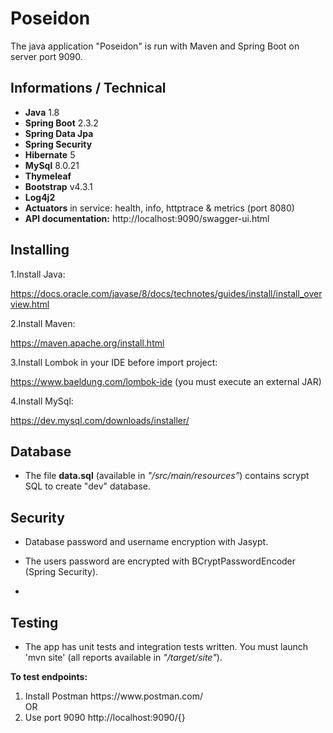 # Poseidon

<p>The java application "Poseidon" is run with Maven and Spring Boot on server port 9090.</p>

## Informations / Technical

- **Java** 1.8 
- **Spring Boot** 2.3.2 
- **Spring Data Jpa** 
- **Spring Security** 
- **Hibernate** 5
- **MySql** 8.0.21
- **Thymeleaf**
- **Bootstrap** v4.3.1
- **Log4j2** 
- **Actuators** in service: health, info, httptrace & metrics (port 8080)
- **API documentation:** http://localhost:9090/swagger-ui.html

## Installing

1.Install Java:

https://docs.oracle.com/javase/8/docs/technotes/guides/install/install_overview.html

2.Install Maven:

https://maven.apache.org/install.html

3.Install Lombok in your IDE before import project:

https://www.baeldung.com/lombok-ide (you must execute an external JAR)

4.Install MySql:

https://dev.mysql.com/downloads/installer/

## Database

- The file **data.sql** (available in *"/src/main/resources"*) contains scrypt SQL to create "dev" database.

## Security

- Database password and username encryption with Jasypt. 

- The users password are encrypted with BCryptPasswordEncoder (Spring Security).

-

## Testing

- The app has unit tests and integration tests written. You must launch 'mvn site' (all reports available in *"/target/site"*).

**To test endpoints:**
<ol>
	<li>Install Postman https://www.postman.com/</li> 
		OR
<li>Use port 9090 http://localhost:9090/{}</li> 
</ol>


